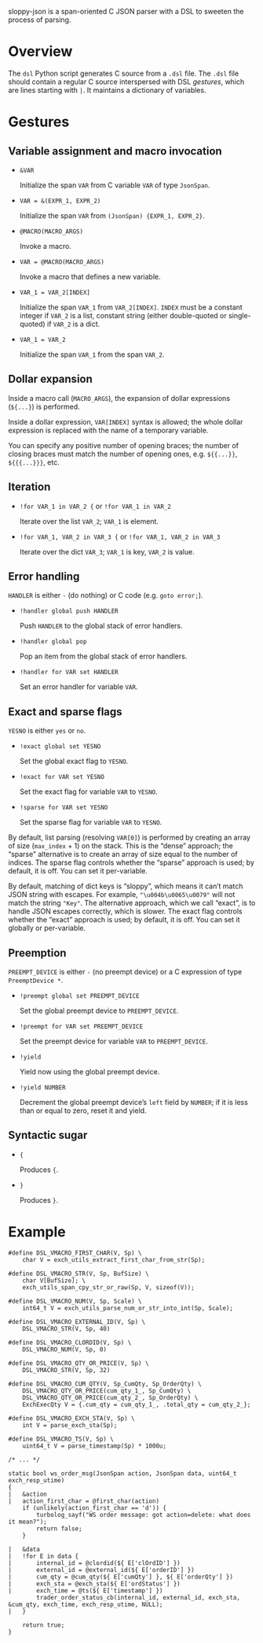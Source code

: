 sloppy-json is a span-oriented C JSON parser with a DSL to sweeten the process of parsing.

Overview
===
The `dsl` Python script generates C source from a `.dsl` file.
The `.dsl` file should contain a regular C source interspersed with DSL *gestures*, which are lines starting with `|`.
It maintains a dictionary of variables.

Gestures
===

Variable assignment and macro invocation
---

* `&VAR`

  Initialize the span `VAR` from C variable `VAR` of type `JsonSpan`.

* `VAR = &(EXPR_1, EXPR_2)`

  Initialize the span `VAR` from `(JsonSpan) {EXPR_1, EXPR_2}`.

* `@MACRO(MACRO_ARGS)`

  Invoke a macro.

* `VAR = @MACRO(MACRO_ARGS)`

  Invoke a macro that defines a new variable.

* `VAR_1 = VAR_2[INDEX]`

  Initialize the span `VAR_1` from `VAR_2[INDEX]`.
  `INDEX` must be a constant integer if `VAR_2` is a list, constant string (either double-quoted or single-quoted) if `VAR_2` is a dict.

* `VAR_1 = VAR_2`

  Initialize the span `VAR_1` from the span `VAR_2`.

Dollar expansion
---

Inside a macro call (`MACRO_ARGS`), the expansion of dollar expressions (`${...}`) is performed.

Inside a dollar expression, `VAR[INDEX]` syntax is allowed; the whole dollar expression is replaced with the name of a temporary variable.

You can specify any positive number of opening braces; the number of closing braces must match the number of opening ones, e.g. `${{...}}`, `${{{...}}}`, etc.

Iteration
---

* `!for VAR_1 in VAR_2 {` or `!for VAR_1 in VAR_2`

  Iterate over the list `VAR_2`; `VAR_1` is element.

* `!for VAR_1, VAR_2 in VAR_3 {` or `!for VAR_1, VAR_2 in VAR_3`

  Iterate over the dict `VAR_3`; `VAR_1` is key, `VAR_2` is value.

Error handling
---

`HANDLER` is either `-` (do nothing) or C code (e.g. `goto error;`).

* `!handler global push HANDLER`

  Push `HANDLER` to the global stack of error handlers.

* `!handler global pop`

  Pop an item from the global stack of error handlers.

* `!handler for VAR set HANDLER`

  Set an error handler for variable `VAR`.

Exact and sparse flags
---

`YESNO` is either `yes` or `no`.

* `!exact global set YESNO`

  Set the global exact flag to `YESNO`.

* `!exact for VAR set YESNO`

  Set the exact flag for variable `VAR` to `YESNO`.

* `!sparse for VAR set YESNO`

  Set the sparse flag for variable `VAR` to `YESNO`.

By default, list parsing (resolving `VAR[0]`) is performed by creating an array of size
(`max_index` + 1) on the stack.
This is the “dense” approach; the “sparse” alternative is to create an array of size
equal to the number of indices.
The sparse flag controls whether the “sparse” approach is used; by default, it is off.
You can set it per-variable.

By default, matching of dict keys is “sloppy”, which means it can’t match JSON string with escapes.
For example, `"\u004b\u0065\u0079"` will not match the string `"Key"`.
The alternative approach, which we call “exact”, is to handle JSON escapes correctly, which is slower.
The exact flag controls whether the “exact” approach is used; by default, it is off.
You can set it globally or per-variable.

Preemption
---

`PREEMPT_DEVICE` is either `-` (no preempt device) or a C expression of type `PreemptDevice *`.

* `!preempt global set PREEMPT_DEVICE`

  Set the global preempt device to `PREEMPT_DEVICE`.

* `!preempt for VAR set PREEMPT_DEVICE`

  Set the preempt device for variable `VAR` to `PREEMPT_DEVICE`.

* `!yield`

  Yield now using the global preempt device.

* `!yield NUMBER`

  Decrement the global preempt device’s `left` field by `NUMBER`;
  if it is less than or equal to zero, reset it and yield.

Syntactic sugar
---

* `{`

  Produces `{`.

* `}`

  Produces `}`.

Example
===

```
#define DSL_VMACRO_FIRST_CHAR(V, Sp) \
    char V = exch_utils_extract_first_char_from_str(Sp);

#define DSL_VMACRO_STR(V, Sp, BufSize) \
    char V[BufSize]; \
    exch_utils_span_cpy_str_or_raw(Sp, V, sizeof(V));

#define DSL_VMACRO_NUM(V, Sp, Scale) \
    int64_t V = exch_utils_parse_num_or_str_into_int(Sp, Scale);

#define DSL_VMACRO_EXTERNAL_ID(V, Sp) \
    DSL_VMACRO_STR(V, Sp, 40)

#define DSL_VMACRO_CLORDID(V, Sp) \
    DSL_VMACRO_NUM(V, Sp, 0)

#define DSL_VMACRO_QTY_OR_PRICE(V, Sp) \
    DSL_VMACRO_STR(V, Sp, 32)

#define DSL_VMACRO_CUM_QTY(V, Sp_CumQty, Sp_OrderQty) \
    DSL_VMACRO_QTY_OR_PRICE(cum_qty_1_, Sp_CumQty) \
    DSL_VMACRO_QTY_OR_PRICE(cum_qty_2_, Sp_OrderQty) \
    ExchExecQty V = {.cum_qty = cum_qty_1_, .total_qty = cum_qty_2_};

#define DSL_VMACRO_EXCH_STA(V, Sp) \
    int V = parse_exch_sta(Sp);

#define DSL_VMACRO_TS(V, Sp) \
    uint64_t V = parse_timestamp(Sp) * 1000u;

/* ... */

static bool ws_order_msg(JsonSpan action, JsonSpan data, uint64_t exch_resp_utime)
{
|   &action
|   action_first_char = @first_char(action)
    if (unlikely(action_first_char == 'd')) {
        turbolog_sayf("WS order message: got action=delete: what does it mean?");
        return false;
    }

|   &data
|   !for E in data {
|       internal_id = @clordid(${ E['clOrdID'] })
|       external_id = @external_id(${ E['orderID'] })
|       cum_qty = @cum_qty(${ E['cumQty'] }, ${ E['orderQty'] })
|       exch_sta = @exch_sta(${ E['ordStatus'] })
|       exch_time = @ts(${ E['timestamp'] })
        trader_order_status_cb(internal_id, external_id, exch_sta, &cum_qty, exch_time, exch_resp_utime, NULL);
|   }

    return true;
}
```

